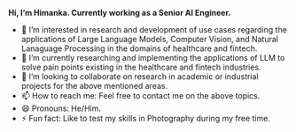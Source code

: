 **Hi, I’m Himanka. Currently working as a Senior AI Engineer.**
- 👀 I’m interested in research and development of use cases regarding the applications of Large Language Models, Computer Vision, and Natural Lanaguage Processing in the domains of healthcare and fintech.
- 🌱 I’m currently researching and implementing the applications of LLM to solve pain points existing in the healthcare and fintech industries.
- 💞️ I’m looking to collaborate on research in academic or industrial projects for the above mentioned areas.
- 📫 How to reach me: Feel free to contact me on the above topics.
- 😄 Pronouns: He/Him.
- ⚡ Fun fact: Like to test my skills in Photography during my free time.

<!---
himanka-industry/himanka-intro is a ✨ special ✨ repository because its `README.md` (this file) appears on your GitHub profile.
You can click the Preview link to take a look at your changes.
--->
